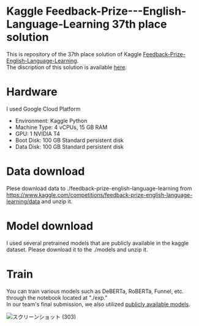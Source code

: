 # Kaggle Feedback-Prize---English-Language-Learning 37th place solution

This is repository of the 37th place solution of Kaggle [Feedback-Prize-English-Language-Learning](https://www.kaggle.com/competitions/feedback-prize-english-language-learning/overview).  
The discription of this solution is available [here](https://www.kaggle.com/competitions/feedback-prize-english-language-learning/discussion/371602).

# Hardware
I used Google Cloud Platform

- Environment: Kaggle Python  
- Machine Type: 4 vCPUs, 15 GB RAM  
- GPU: 1 NVIDIA T4  
- Boot Disk: 100 GB Standard persistent disk  
- Data Disk: 100 GB Standard persistent disk  

# Data download
Plese download data to ./feedback-prize-english-language-learning from https://www.kaggle.com/competitions/feedback-prize-english-language-learning/data and unzip it.

# Model download
I used several pretrained models that are publicly available in the kaggle dataset. Please download it to the ./models and unzip it.

# Train
You can train various models such as DeBERTa, RoBERTa, Funnel, etc. through the notebook located at "./exp."  
In our team's final submission, we also utilized [publicly available models](https://www.kaggle.com/code/kojimar/fb3-deberta-family-inference-9-28-updated).

![スクリーンショット (303)](https://user-images.githubusercontent.com/82075657/213848684-6b359fb0-f3eb-48bf-8587-20d22f5fcec0.png)
